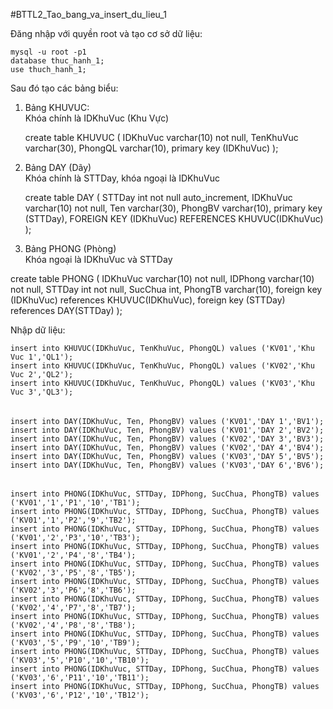 ﻿#BTTL2_Tao_bang_va_insert_du_lieu_1

Đăng nhập với quyền root và tạo cơ sở dữ liệu:
	
	mysql -u root -p1
	database thuc_hanh_1;
	use thuch_hanh_1;

Sau đó tạo các bảng biểu: <br>
1. Bảng KHUVUC: <br>
Khóa chính là IDKhuVuc (Khu Vực)

	create table KHUVUC
	(
	IDKhuVuc varchar(10) not null,
	TenKhuVuc varchar(30),
	PhongQL varchar(10),
	primary key (IDKhuVuc)
	);
	
2. Bảng DAY (Dãy) <br>
Khóa chính là STTDay, khóa ngoại là IDKhuVuc

	create table DAY
	(
	STTDay int not null auto_increment,
	IDKhuVuc varchar(10) not null,
	Ten varchar(30),
	PhongBV varchar(10),
	primary key (STTDay),
	FOREIGN KEY (IDKhuVuc) REFERENCES KHUVUC(IDKhuVuc)
	);


3. Bảng PHONG (Phòng)<br>
Khóa ngoại là IDKhuVuc và STTDay

create table PHONG
(
IDKhuVuc varchar(10) not null,
IDPhong varchar(10) not null,
STTDay int not null,
SucChua int,
PhongTB varchar(10),
foreign key (IDKhuVuc) references KHUVUC(IDKhuVuc),
foreign key (STTDay) references DAY(STTDay)
);


Nhập dữ liệu:

	insert into KHUVUC(IDKhuVuc, TenKhuVuc, PhongQL) values ('KV01','Khu Vuc 1','QL1');
	insert into KHUVUC(IDKhuVuc, TenKhuVuc, PhongQL) values ('KV02','Khu Vuc 2','QL2');
	insert into KHUVUC(IDKhuVuc, TenKhuVuc, PhongQL) values ('KV03','Khu Vuc 3','QL3');

######

	insert into DAY(IDKhuVuc, Ten, PhongBV) values ('KV01','DAY 1','BV1');
	insert into DAY(IDKhuVuc, Ten, PhongBV) values ('KV01','DAY 2','BV2');
	insert into DAY(IDKhuVuc, Ten, PhongBV) values ('KV02','DAY 3','BV3');
	insert into DAY(IDKhuVuc, Ten, PhongBV) values ('KV02','DAY 4','BV4');
	insert into DAY(IDKhuVuc, Ten, PhongBV) values ('KV03','DAY 5','BV5');
	insert into DAY(IDKhuVuc, Ten, PhongBV) values ('KV03','DAY 6','BV6');

######

	insert into PHONG(IDKhuVuc, STTDay, IDPhong, SucChua, PhongTB) values ('KV01','1','P1','10','TB1');
	insert into PHONG(IDKhuVuc, STTDay, IDPhong, SucChua, PhongTB) values ('KV01','1','P2','9','TB2');
	insert into PHONG(IDKhuVuc, STTDay, IDPhong, SucChua, PhongTB) values ('KV01','2','P3','10','TB3');
	insert into PHONG(IDKhuVuc, STTDay, IDPhong, SucChua, PhongTB) values ('KV01','2','P4','8','TB4');
	insert into PHONG(IDKhuVuc, STTDay, IDPhong, SucChua, PhongTB) values ('KV02','3','P5','8','TB5');
	insert into PHONG(IDKhuVuc, STTDay, IDPhong, SucChua, PhongTB) values ('KV02','3','P6','8','TB6');
	insert into PHONG(IDKhuVuc, STTDay, IDPhong, SucChua, PhongTB) values ('KV02','4','P7','8','TB7');
	insert into PHONG(IDKhuVuc, STTDay, IDPhong, SucChua, PhongTB) values ('KV02','4','P8','8','TB8');
	insert into PHONG(IDKhuVuc, STTDay, IDPhong, SucChua, PhongTB) values ('KV03','5','P9','10','TB9');
	insert into PHONG(IDKhuVuc, STTDay, IDPhong, SucChua, PhongTB) values ('KV03','5','P10','10','TB10');
	insert into PHONG(IDKhuVuc, STTDay, IDPhong, SucChua, PhongTB) values ('KV03','6','P11','10','TB11');
	insert into PHONG(IDKhuVuc, STTDay, IDPhong, SucChua, PhongTB) values ('KV03','6','P12','10','TB12');
